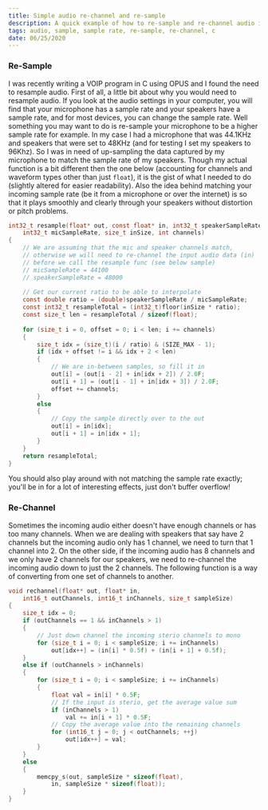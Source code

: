 ```yaml
---
title: Simple audio re-channel and re-sample
description: A quick example of how to re-sample and re-channel audio in C
tags: audio, sample, sample rate, re-sample, re-channel, c
date: 06/25/2020
---
```


### Re-Sample
I was recently writing a VOIP program in C using OPUS and I found the need to resample audio. First of all, a little bit about why you would need to resample audio. If you look at the audio settings in your computer, you will find that your microphone has a sample rate and your speakers have a sample rate, and for most devices, you can change the sample rate. Well something you may want to do is re-sample your microphone to be a higher sample rate for example. In my case I had a microphone that was 44.1KHz and speakers that were set to 48KHz (and for testing I set my speakers to 96Khz). So I was in need of up-sampling the data captured by my microphone to match the sample rate of my speakers. Though my actual function is a bit different then the one below (accounting for channels and waveform types other than just `float`), it is the gist of what I needed to do (slightly altered for easier readability). Also the idea behind matching your incoming sample rate (be it from a microphone or over the internet) is so that it plays smoothly and clearly through your speakers without distortion or pitch problems.
```c
int32_t resample(float* out, const float* in, int32_t speakerSampleRate,
	int32_t micSampleRate, size_t inSize, int channels)
{
	// We are assuming that the mic and speaker channels match,
	// otherwise we will need to re-channel the input audio data (in)
	// before we call the resample func (see below sample)
	// micSampleRate = 44100
	// speakerSampleRate = 48000
	
	// Get our current ratio to be able to interpolate
	const double ratio = (double)speakerSampleRate / micSampleRate;
	const int32_t resampleTotal = (int32_t)floor(inSize * ratio);
	const size_t len = resampleTotal / sizeof(float);
	
	for (size_t i = 0, offset = 0; i < len; i += channels)
	{
		size_t idx = (size_t)(i / ratio) & (SIZE_MAX - 1);
		if (idx + offset != i && idx + 2 < len)
		{
			// We are in-between samples, so fill it in
			out[i] = (out[i - 2] + in[idx + 2]) / 2.0F;
			out[i + 1] = (out[i - 1] + in[idx + 3]) / 2.0F;
			offset += channels;
		}
		else
		{
			// Copy the sample directly over to the out
			out[i] = in[idx];
			out[i + 1] = in[idx + 1];
		}
	}
	return resampleTotal;
}
```

You should also play around with not matching the sample rate exactly; you'll be in for a lot of interesting effects, just don't buffer overflow!

### Re-Channel
Sometimes the incoming audio either doesn't have enough channels or has too many channels. When we are dealing with speakers that say have 2 channels but the incoming audio only has 1 channel, we need to turn that 1 channel into 2. On the other side, if the incoming audio has 8 channels and we only have 2 channels for our speakers, we need to re-channel the incoming audio down to just the 2 channels. The following function is a way of converting from one set of channels to another.
```c
void rechannel(float* out, float* in,
	int16_t outChannels, int16_t inChannels, size_t sampleSize)
{
	size_t idx = 0;
	if (outChannels == 1 && inChannels > 1)
	{
		// Just down channel the incoming sterio channels to mono
		for (size_t i = 0; i < sampleSize; i += inChannels)
			out[idx++] = (in[i] * 0.5f) + (in[i + 1] + 0.5f);
	}
	else if (outChannels > inChannels)
	{
		for (size_t i = 0; i < sampleSize; i += inChannels)
		{
			float val = in[i] * 0.5F;
			// If the input is sterio, get the average value sum
			if (inChannels > 1)
				val += in[i + 1] * 0.5F;
			// Copy the average value into the remaining channels
			for (int16_t j = 0; j < outChannels; ++j)
				out[idx++] = val;
		}
	}
	else
	{
		memcpy_s(out, sampleSize * sizeof(float),
			in, sampleSize * sizeof(float));
	}
}
```
